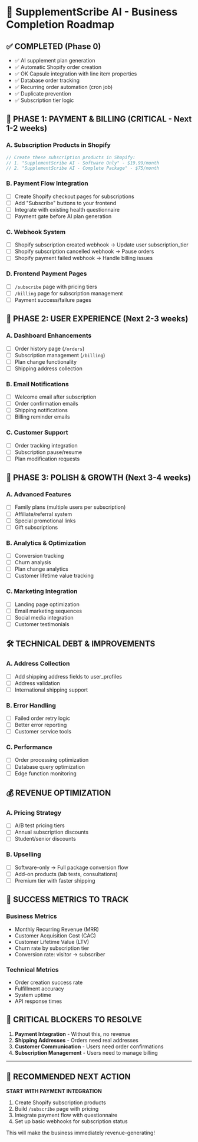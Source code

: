 # 🚀 SupplementScribe AI - Business Completion Roadmap

## ✅ COMPLETED (Phase 0)
- ✅ AI supplement plan generation
- ✅ Automatic Shopify order creation
- ✅ OK Capsule integration with line item properties
- ✅ Database order tracking
- ✅ Recurring order automation (cron job)
- ✅ Duplicate prevention
- ✅ Subscription tier logic

## 🎯 PHASE 1: PAYMENT & BILLING (CRITICAL - Next 1-2 weeks)

### A. Subscription Products in Shopify
```javascript
// Create these subscription products in Shopify:
// 1. "SupplementScribe AI - Software Only" - $19.99/month
// 2. "SupplementScribe AI - Complete Package" - $75/month
```

### B. Payment Flow Integration
- [ ] Create Shopify checkout pages for subscriptions
- [ ] Add "Subscribe" buttons to your frontend
- [ ] Integrate with existing health questionnaire
- [ ] Payment gate before AI plan generation

### C. Webhook System
- [ ] Shopify subscription created webhook → Update user subscription_tier
- [ ] Shopify subscription cancelled webhook → Pause orders
- [ ] Shopify payment failed webhook → Handle billing issues

### D. Frontend Payment Pages
- [ ] `/subscribe` page with pricing tiers
- [ ] `/billing` page for subscription management
- [ ] Payment success/failure pages

## 🔄 PHASE 2: USER EXPERIENCE (Next 2-3 weeks)

### A. Dashboard Enhancements
- [ ] Order history page (`/orders`)
- [ ] Subscription management (`/billing`)
- [ ] Plan change functionality
- [ ] Shipping address collection

### B. Email Notifications
- [ ] Welcome email after subscription
- [ ] Order confirmation emails
- [ ] Shipping notifications
- [ ] Billing reminder emails

### C. Customer Support
- [ ] Order tracking integration
- [ ] Subscription pause/resume
- [ ] Plan modification requests

## 🎨 PHASE 3: POLISH & GROWTH (Next 3-4 weeks)

### A. Advanced Features
- [ ] Family plans (multiple users per subscription)
- [ ] Affiliate/referral system
- [ ] Special promotional links
- [ ] Gift subscriptions

### B. Analytics & Optimization
- [ ] Conversion tracking
- [ ] Churn analysis
- [ ] Plan change analytics
- [ ] Customer lifetime value tracking

### C. Marketing Integration
- [ ] Landing page optimization
- [ ] Email marketing sequences
- [ ] Social media integration
- [ ] Customer testimonials

## 🛠️ TECHNICAL DEBT & IMPROVEMENTS

### A. Address Collection
- [ ] Add shipping address fields to user_profiles
- [ ] Address validation
- [ ] International shipping support

### B. Error Handling
- [ ] Failed order retry logic
- [ ] Better error reporting
- [ ] Customer service tools

### C. Performance
- [ ] Order processing optimization
- [ ] Database query optimization
- [ ] Edge function monitoring

## 💰 REVENUE OPTIMIZATION

### A. Pricing Strategy
- [ ] A/B test pricing tiers
- [ ] Annual subscription discounts
- [ ] Student/senior discounts

### B. Upselling
- [ ] Software-only → Full package conversion flow
- [ ] Add-on products (lab tests, consultations)
- [ ] Premium tier with faster shipping

## 🎯 SUCCESS METRICS TO TRACK

### Business Metrics
- Monthly Recurring Revenue (MRR)
- Customer Acquisition Cost (CAC)
- Customer Lifetime Value (LTV)
- Churn rate by subscription tier
- Conversion rate: visitor → subscriber

### Technical Metrics
- Order creation success rate
- Fulfillment accuracy
- System uptime
- API response times

## 🚨 CRITICAL BLOCKERS TO RESOLVE

1. **Payment Integration** - Without this, no revenue
2. **Shipping Addresses** - Orders need real addresses
3. **Customer Communication** - Users need order confirmations
4. **Subscription Management** - Users need to manage billing

---

## 🎯 RECOMMENDED NEXT ACTION

**START WITH PAYMENT INTEGRATION**

1. Create Shopify subscription products
2. Build `/subscribe` page with pricing
3. Integrate payment flow with questionnaire
4. Set up basic webhooks for subscription status

This will make the business immediately revenue-generating! 